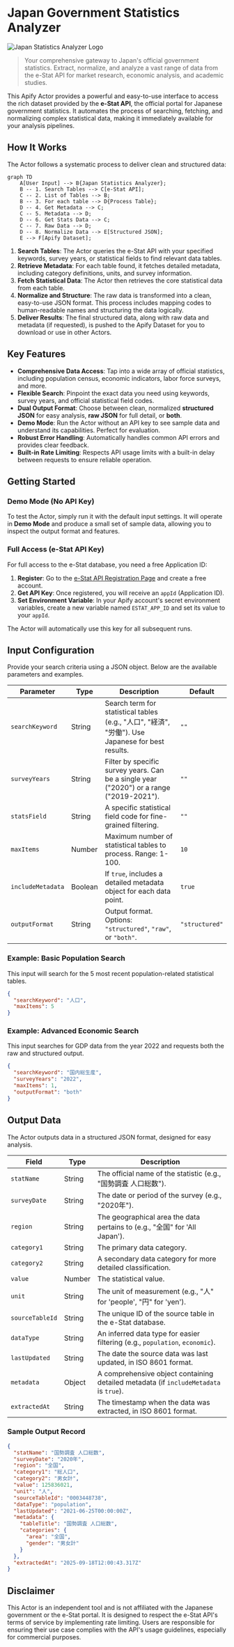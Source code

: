 # Japan Government Statistics Analyzer

![Japan Statistics Analyzer Logo](./logo.png)


> Your comprehensive gateway to Japan's official government statistics. Extract, normalize, and analyze a vast range of data from the e-Stat API for market research, economic analysis, and academic studies.

This Apify Actor provides a powerful and easy-to-use interface to access the rich dataset provided by the **e-Stat API**, the official portal for Japanese government statistics. It automates the process of searching, fetching, and normalizing complex statistical data, making it immediately available for your analysis pipelines.

## How It Works

The Actor follows a systematic process to deliver clean and structured data:

```mermaid
graph TD
    A[User Input] --> B{Japan Statistics Analyzer};
    B -- 1. Search Tables --> C[e-Stat API];
    C -- 2. List of Tables --> B;
    B -- 3. For each table --> D{Process Table};
    D -- 4. Get Metadata --> C;
    C -- 5. Metadata --> D;
    D -- 6. Get Stats Data --> C;
    C -- 7. Raw Data --> D;
    D -- 8. Normalize Data --> E[Structured JSON];
    E --> F[Apify Dataset];
```

1.  **Search Tables**: The Actor queries the e-Stat API with your specified keywords, survey years, or statistical fields to find relevant data tables.
2.  **Retrieve Metadata**: For each table found, it fetches detailed metadata, including category definitions, units, and survey information.
3.  **Fetch Statistical Data**: The Actor then retrieves the core statistical data from each table.
4.  **Normalize and Structure**: The raw data is transformed into a clean, easy-to-use JSON format. This process includes mapping codes to human-readable names and structuring the data logically.
5.  **Deliver Results**: The final structured data, along with raw data and metadata (if requested), is pushed to the Apify Dataset for you to download or use in other Actors.

## Key Features

-   **Comprehensive Data Access**: Tap into a wide array of official statistics, including population census, economic indicators, labor force surveys, and more.
-   **Flexible Search**: Pinpoint the exact data you need using keywords, survey years, and official statistical field codes.
-   **Dual Output Format**: Choose between clean, normalized **structured JSON** for easy analysis, **raw JSON** for full detail, or **both**.
-   **Demo Mode**: Run the Actor without an API key to see sample data and understand its capabilities. Perfect for evaluation.
-   **Robust Error Handling**: Automatically handles common API errors and provides clear feedback.
-   **Built-in Rate Limiting**: Respects API usage limits with a built-in delay between requests to ensure reliable operation.

## Getting Started

### Demo Mode (No API Key)

To test the Actor, simply run it with the default input settings. It will operate in **Demo Mode** and produce a small set of sample data, allowing you to inspect the output format and features.

### Full Access (e-Stat API Key)

For full access to the e-Stat database, you need a free Application ID:

1.  **Register**: Go to the [e-Stat API Registration Page](https://www.e-stat.go.jp/api/) and create a free account.
2.  **Get API Key**: Once registered, you will receive an `appId` (Application ID).
3.  **Set Environment Variable**: In your Apify account's secret environment variables, create a new variable named `ESTAT_APP_ID` and set its value to your `appId`.

The Actor will automatically use this key for all subsequent runs.

## Input Configuration

Provide your search criteria using a JSON object. Below are the available parameters and examples.

| Parameter | Type | Description | Default |
|-----------|------|-------------|---------|
| `searchKeyword` | String | Search term for statistical tables (e.g., "人口", "経済", "労働"). Use Japanese for best results. | `""` |
| `surveyYears` | String | Filter by specific survey years. Can be a single year ("2020") or a range ("2019-2021"). | `""` |
| `statsField` | String | A specific statistical field code for fine-grained filtering. | `""` |
| `maxItems` | Number | Maximum number of statistical tables to process. Range: 1-100. | `10` |
| `includeMetadata` | Boolean | If `true`, includes a detailed metadata object for each data point. | `true` |
| `outputFormat` | String | Output format. Options: `"structured"`, `"raw"`, or `"both"`. | `"structured"` |

### Example: Basic Population Search

This input will search for the 5 most recent population-related statistical tables.

```json
{
  "searchKeyword": "人口",
  "maxItems": 5
}
```

### Example: Advanced Economic Search

This input searches for GDP data from the year 2022 and requests both the raw and structured output.

```json
{
  "searchKeyword": "国内総生産",
  "surveyYears": "2022",
  "maxItems": 1,
  "outputFormat": "both"
}
```

## Output Data

The Actor outputs data in a structured JSON format, designed for easy analysis.

| Field | Type | Description |
|---|---|---|
| `statName` | String | The official name of the statistic (e.g., "国勢調査 人口総数"). |
| `surveyDate` | String | The date or period of the survey (e.g., "2020年"). |
| `region` | String | The geographical area the data pertains to (e.g., "全国" for 'All Japan'). |
| `category1` | String | The primary data category. |
| `category2` | String | A secondary data category for more detailed classification. |
| `value` | Number | The statistical value. |
| `unit` | String | The unit of measurement (e.g., "人" for 'people', "円" for 'yen'). |
| `sourceTableId` | String | The unique ID of the source table in the e-Stat database. |
| `dataType` | String | An inferred data type for easier filtering (e.g., `population`, `economic`). |
| `lastUpdated` | String | The date the source data was last updated, in ISO 8601 format. |
| `metadata` | Object | A comprehensive object containing detailed metadata (if `includeMetadata` is `true`). |
| `extractedAt` | String | The timestamp when the data was extracted, in ISO 8601 format. |

### Sample Output Record

```json
{
  "statName": "国勢調査 人口総数",
  "surveyDate": "2020年",
  "region": "全国",
  "category1": "総人口",
  "category2": "男女計",
  "value": 125836021,
  "unit": "人",
  "sourceTableId": "0003448738",
  "dataType": "population",
  "lastUpdated": "2021-06-25T00:00:00Z",
  "metadata": {
    "tableTitle": "国勢調査 人口総数",
    "categories": {
      "area": "全国",
      "gender": "男女計"
    }
  },
  "extractedAt": "2025-09-18T12:00:43.317Z"
}
```

## Disclaimer

This Actor is an independent tool and is not affiliated with the Japanese government or the e-Stat portal. It is designed to respect the e-Stat API's terms of service by implementing rate limiting. Users are responsible for ensuring their use case complies with the API's usage guidelines, especially for commercial purposes.

